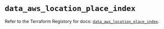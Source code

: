 # `data_aws_location_place_index`

Refer to the Terraform Registory for docs: [`data_aws_location_place_index`](https://registry.terraform.io/providers/hashicorp/aws/5.11.0/docs/data-sources/location_place_index).
